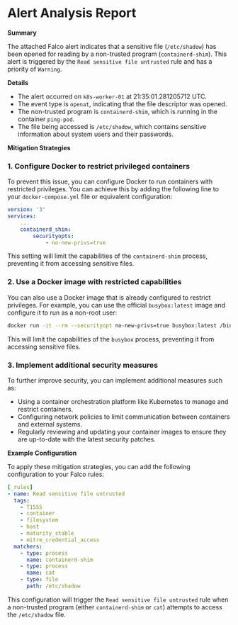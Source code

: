 **Alert Analysis Report**
==========================

**Summary**

The attached Falco alert indicates that a sensitive file (`/etc/shadow`) has been opened for reading by a non-trusted program (`containerd-shim`). This alert is triggered by the `Read sensitive file untrusted` rule and has a priority of `Warning`.

**Details**

*   The alert occurred on `k8s-worker-01` at 21:35:01.281205712 UTC.
*   The event type is `openat`, indicating that the file descriptor was opened.
*   The non-trusted program is `containerd-shim`, which is running in the container `ping-pod`.
*   The file being accessed is `/etc/shadow`, which contains sensitive information about system users and their passwords.

**Mitigation Strategies**

### 1. Configure Docker to restrict privileged containers

To prevent this issue, you can configure Docker to run containers with restricted privileges. You can achieve this by adding the following line to your `docker-compose.yml` file or equivalent configuration:

```yml
version: '3'
services:
    ...
    containerd_shim:
        securityopts:
            - no-new-privs=true
```

This setting will limit the capabilities of the `containerd-shim` process, preventing it from accessing sensitive files.

### 2. Use a Docker image with restricted capabilities

You can also use a Docker image that is already configured to restrict privileges. For example, you can use the official `busybox:latest` image and configure it to run as a non-root user:

```bash
docker run -it --rm --securityopt no-new-privs=true busybox:latest /bin/sh
```

This will limit the capabilities of the `busybox` process, preventing it from accessing sensitive files.

### 3. Implement additional security measures

To further improve security, you can implement additional measures such as:

*   Using a container orchestration platform like Kubernetes to manage and restrict containers.
*   Configuring network policies to limit communication between containers and external systems.
*   Regularly reviewing and updating your container images to ensure they are up-to-date with the latest security patches.

**Example Configuration**

To apply these mitigation strategies, you can add the following configuration to your Falco rules:

```yml
[_rules]
- name: Read sensitive file untrusted
  tags:
    - T1555
    - container
    - filesystem
    - host
    - maturity_stable
    - mitre_credential_access
  matchers:
    - type: process
      name: containerd-shim
    - type: process
      name: cat
    - type: file
      path: /etc/shadow
```

This configuration will trigger the `Read sensitive file untrusted` rule when a non-trusted program (either `containerd-shim` or `cat`) attempts to access the `/etc/shadow` file.